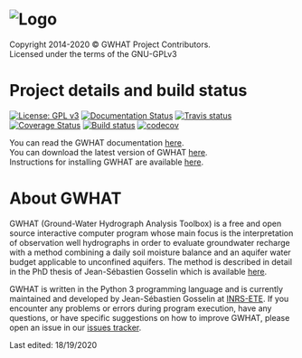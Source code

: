 ![Logo](https://github.com/jnsebgosselin/WHAT/blob/master/Images/WHAT_banner_lowres(150).png)
====
Copyright 2014-2020 © GWHAT Project Contributors.<br>
Licensed under the terms of the GNU-GPLv3

# Project details and build status

[![License: GPL v3](https://img.shields.io/badge/License-GPL%20v3-blue.svg)](./LICENSE)
[![Documentation Status](https://readthedocs.org/projects/gwhat/badge/?version=latest)](http://gwhat.readthedocs.io)
[![Travis status](https://travis-ci.org/jnsebgosselin/gwhat.svg?branch=master)](https://travis-ci.org/jnsebgosselin/gwhat)
[![Coverage Status](https://coveralls.io/repos/github/jnsebgosselin/gwhat/badge.svg?branch=master&service=github#3)](https://coveralls.io/github/jnsebgosselin/gwhat?branch=master)
[![Build status](https://ci.appveyor.com/api/projects/status/7f2sr3ccd807ydjc/branch/master?svg=true)](https://ci.appveyor.com/project/jnsebgosselin/gwhat/branch/master)
[![codecov](https://codecov.io/gh/jnsebgosselin/gwhat/branch/master/graph/badge.svg)](https://codecov.io/gh/jnsebgosselin/gwhat)

You can read the GWHAT documentation [here](https://gwhat.readthedocs.io).<br>
You can download the latest version of GWHAT [here](https://github.com/jnsebgosselin/gwhat/releases/latest).<br>
Instructions for installing GWHAT are available [here](https://gwhat.readthedocs.io/en/latest/getting_started.html).<br>

# About GWHAT

GWHAT (Ground-Water Hydrograph Analysis Toolbox) is a free and open source
interactive computer program whose main focus is the interpretation of
observation well hydrographs in order to evaluate groundwater recharge with
a method combining a daily soil moisture balance and an aquifer
water budget applicable to unconfined aquifers. The method is described in
detail in the PhD thesis of Jean-Sébastien Gosselin which
is available [here](http://espace.inrs.ca/id/eprint/5122/).

GWHAT is written in the Python 3 programming language and is currently
maintained and developed by Jean-Sébastien Gosselin
at [INRS-ETE](http://ete.inrs.ca/). If you encounter any problems or errors
during program execution, have any questions, or have specific suggestions
on how to improve GWHAT, please open an issue
in our  [issues tracker](https://github.com/jnsebgosselin/gwhat/issues).


Last edited: 18/19/2020
